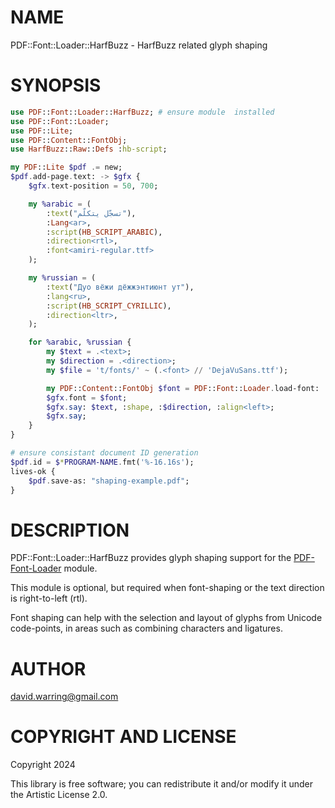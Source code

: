 NAME
====

PDF::Font::Loader::HarfBuzz - HarfBuzz related glyph shaping

SYNOPSIS
========

```raku
use PDF::Font::Loader::HarfBuzz; # ensure module  installed
use PDF::Font::Loader;
use PDF::Lite;
use PDF::Content::FontObj;
use HarfBuzz::Raw::Defs :hb-script;

my PDF::Lite $pdf .= new;
$pdf.add-page.text: -> $gfx {
    $gfx.text-position = 50, 700;

    my %arabic = (
        :text("تسجّل يتكلّم"),
        :Lang<ar>,
        :script(HB_SCRIPT_ARABIC),
        :direction<rtl>,
        :font<amiri-regular.ttf>
    );

    my %russian = (
        :text("Дуо вёжи дёжжэнтиюнт ут"),
        :lang<ru>,
        :script(HB_SCRIPT_CYRILLIC),
        :direction<ltr>,
    );

    for %arabic, %russian {
        my $text = .<text>;
        my $direction = .<direction>;
        my $file = 't/fonts/' ~ (.<font> // 'DejaVuSans.ttf');

        my PDF::Content::FontObj $font = PDF::Font::Loader.load-font: :$file;
        $gfx.font = $font;
        $gfx.say: $text, :shape, :$direction, :align<left>;
        $gfx.say;
    }
}

# ensure consistant document ID generation
$pdf.id = $*PROGRAM-NAME.fmt('%-16.16s');
lives-ok {
    $pdf.save-as: "shaping-example.pdf";
}

```

DESCRIPTION
===========

PDF::Font::Loader::HarfBuzz provides glyph shaping support for the
[PDF-Font-Loader](https://pdf-raku.github.io/PDF-Font-Loader-raku/) module.

This module is optional, but required when font-shaping or the text direction
is right-to-left (rtl).

Font shaping can help with the selection and layout of glyphs from Unicode code-points, in areas such as combining characters and ligatures.

AUTHOR
======

<david.warring@gmail.com>

COPYRIGHT AND LICENSE
=====================

Copyright 2024 

This library is free software; you can redistribute it and/or modify it under the Artistic License 2.0.

